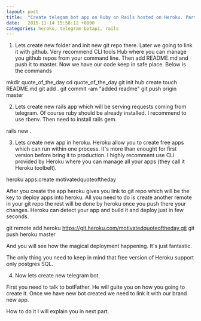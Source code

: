 ```yaml
---
layout: post
title:  "Create telegam bot app on Ruby on Rails hosted on Heroku. Part 1."
date:   2015-11-14 15:58:12 +0800
categories: heroku, telegram botapi, rails
---
```



1. Lets create new folder and init new git repo there. Later we going to link it with github. Very recommend CLI tools Hub where you can manage you github repos from your command line. Then add README.md and push it to master. Now we have our code keep in safe place. Below is the commands

mkdir quote_of_the_day
cd quote_of_the_day
git init
hub create
touch README.md
git add .
git commit -am "added readme"
git push origin master

2. Lets create new rails app which will be serving requests coming from telegram. Of course ruby should be already installed. I recommend to use rbenv. Then need to install rails gem.

rails new .

3. Lets create new app in heroku. Heroku allow you to create free apps which can run within one process. It's more than enought for first version before bring it to production. I highly recomment use CLI provided by Heroku where you can manage all your apps (they call it Heroku toolbelt).

heroku apps:create motivatedquoteoftheday

After you create the app heroku gives you link to git repo which will be the key to deploy apps into heroku. All you need to do is create another remote in your git repo the rest will be done by heroku once you push there your changes. Heroku can detect your app and build it and deploy just in few seconds.

git remote add heroku https://git.heroku.com/motivatedquoteoftheday.git
git push heroku master

And you will see how the magical deployment happening. It's just fantastic.

The only thing you need to keep in mind that free version of Heroku support only postgres SQL.

4. Now lets create new telegram bot.

First you need to talk to botFather. He will guite you on how you going to create it. Once we have new bot created we need to link it with our brand new app.

How to do it I will explain you in next part.